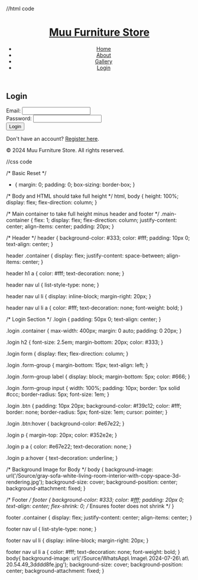 //html code

<!DOCTYPE html>
<html lang="en">
<head>
    <meta charset="UTF-8">
    <meta name="viewport" content="width=device-width, initial-scale=1.0">
    <title>Login - Muu Furniture Store</title>
    <link rel="stylesheet" href="/CSS/login.css">
</head>
<body>

<header>
    <div class="container">
        <h1><a href="Home.html">Muu Furniture Store</a></h1>
        <nav>
            <ul>
                <li><a href="Home.html">Home</a></li>
                <li><a href="about.html">About</a></li>
                <li><a href="gallery.html">Gallery</a></li>
                <li><a href="login.html">Login</a></li>
            </ul>
        </nav>
    </div>
</header>

<div class="main-container">
    <section class="login">
        <div class="container">
            <h2>Login</h2>
            <form action="/submit-login" method="POST">
                <div class="form-group">
                    <label for="email">Email:</label>
                    <input type="email" id="email" name="email" required>
                </div>
                <div class="form-group">
                    <label for="password">Password:</label>
                    <input type="password" id="password" name="password" required>
                </div>
                <button type="submit" class="btn">Login</button>
            </form>
            <p>Don't have an account? <a href="register.html">Register here</a>.</p>
        </div>
    </section>
</div>

<footer>
    <div class="container">
        <p>&copy; 2024 Muu Furniture Store. All rights reserved.</p>
    </div>
</footer>

</body>
</html>




//css code 

/* Basic Reset */
* {
    margin: 0;
    padding: 0;
    box-sizing: border-box;
}

/* Body and HTML should take full height */
html, body {
    height: 100%;
    display: flex;
    flex-direction: column;
}

/* Main container to take full height minus header and footer */
.main-container {
    flex: 1;
    display: flex;
    flex-direction: column;
    justify-content: center;
    align-items: center;
    padding: 20px;
}

/* Header */
header {
    background-color: #333;
    color: #fff;
    padding: 10px 0;
    text-align: center;
}

header .container {
    display: flex;
    justify-content: space-between;
    align-items: center;
}

header h1 a {
    color: #fff;
    text-decoration: none;
}

header nav ul {
    list-style-type: none;
}

header nav ul li {
    display: inline-block;
    margin-right: 20px;
}

header nav ul li a {
    color: #fff;
    text-decoration: none;
    font-weight: bold;
}

/* Login Section */
.login {
    padding: 50px 0;
    text-align: center;
}

.login .container {
    max-width: 400px;
    margin: 0 auto;
    padding: 0 20px;
}

.login h2 {
    font-size: 2.5em;
    margin-bottom: 20px;
    color: #333;
}

.login form {
    display: flex;
    flex-direction: column;
}

.login .form-group {
    margin-bottom: 15px;
    text-align: left;
}

.login .form-group label {
    display: block;
    margin-bottom: 5px;
    color: #666;
}

.login .form-group input {
    width: 100%;
    padding: 10px;
    border: 1px solid #ccc;
    border-radius: 5px;
    font-size: 1em;
}

.login .btn {
    padding: 10px 20px;
    background-color: #f39c12;
    color: #fff;
    border: none;
    border-radius: 5px;
    font-size: 1em;
    cursor: pointer;
}

.login .btn:hover {
    background-color: #e67e22;
}

.login p {
    margin-top: 20px;
    color: #352e2e;
}

.login p a {
    color: #e67e22;
    text-decoration: none;
}

.login p a:hover {
    text-decoration: underline;
}

/* Background Image for Body */
body {
    background-image: url('/Source/gray-sofa-white-living-room-interior-with-copy-space-3d-rendering.jpg');
    background-size: cover;
    background-position: center;
    background-attachment: fixed;
}

/* Footer */
footer {
    background-color: #333;
    color: #fff;
    padding: 20px 0;
    text-align: center;
    flex-shrink: 0; /* Ensures footer does not shrink */
}

footer .container {
    display: flex;
    justify-content: center;
    align-items: center;
}

footer nav ul {
    list-style-type: none;
}

footer nav ul li {
    display: inline-block;
    margin-right: 20px;
}

footer nav ul li a {
    color: #fff;
    text-decoration: none;
    font-weight: bold;
}
body{
    background-image: url('/Source/WhatsApp\ Image\ 2024-07-26\ at\ 20.54.49_3dddd8fe.jpg');
    background-size: cover;
    background-position: center;
    background-attachment: fixed;
}
